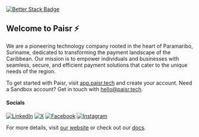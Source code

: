 [![Better Stack Badge](https://uptime.betterstack.com/status-badges/v2/monitor/1csp4.svg)](https://uptime.betterstack.com/?utm_source=status_badge)

## Welcome to Paisr ⚡

We are a pioneering technology company rooted in the heart of Paramaribo, Suriname, dedicated to transforming the payment landscape of the Caribbean. Our mission is to empower individuals and businesses with seamless, secure, and efficient payment solutions that cater to the unique needs of the region.

To get started with Paisr, visit [app.paisr.tech](https://app.paisr.tech) and create your account. Need a Sandbox account? Get in touch with [hello@paisr.tech](mailto:hello@paisr.tech).

#### Socials

[![LinkedIn](https://img.shields.io/badge/LinkedIn-@paisr-blue)](https://www.linkedin.com/company/paisr)
[![X](https://img.shields.io/badge/X-@paisr_tech-blue)](https://twitter.com/paisr_tech)
[![Facebook](https://img.shields.io/badge/Facebook-@paisr.tech-blue)](https://www.facebook.com/paisr.tech)
[![Instagram](https://img.shields.io/badge/Instagram-@paisr.tech-blue)](https://www.instagram.com/paisr.tech)

For more details, visit [our website](https://paisr.tech) or check out our [docs](https://docs.paisr.tech).
